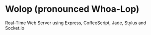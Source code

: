 Wolop (pronounced Whoa-Lop)
=====

Real-Time Web Server using Express, CoffeeScript, Jade, Stylus and Socket.io

